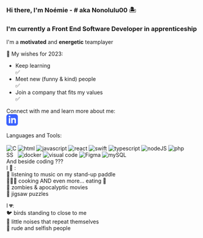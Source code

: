 ### Hi there, I'm Noémie - # aka Nonolulu00 🏝

### I'm currently a Front End Software Developer in apprenticeship

I'm a **motivated** and **energetic** teamplayer  

💫 My wishes for 2023: <br/>
   * Keep learning <br/> ✅
   * Meet new (funny & kind) people<br/> ✅
   * Join a company that fits my values<br/> ✅


Connect with me and learn more about me:<br/>
[<img width= "30px" src="https://github.com/Nonolulu00/Nonolulu00/blob/main/img/iconmonstr-linkedin-3-72.png"/>](https://www.linkedin.com/in/noemieragot)

Languages and Tools:<br/>
<br/>
<img alt="html" width="30px" src="https://cdn.jsdelivr.net/gh/devicons/devicon/icons/html5/html5-original.svg" />
<img alt="CSS" style="float: left" width="30px" src="https://cdn.jsdelivr.net/gh/devicons/devicon/icons/css3/css3-original.svg" />
<img alt="javascript" width="30px" src="https://cdn.jsdelivr.net/gh/devicons/devicon/icons/javascript/javascript-plain.svg" />
<img alt="react" width="30px" src="https://cdn.jsdelivr.net/gh/devicons/devicon/icons/react/react-original.svg" />
<img alt="swift" width="30px" src="https://cdn.jsdelivr.net/gh/devicons/devicon/icons/swift/swift-original.svg" />
<img alt="typescript" width="30px" src="https://cdn.jsdelivr.net/gh/devicons/devicon/icons/typescript/typescript-original.svg" />
<img alt="nodeJS" width="30px" src="https://cdn.jsdelivr.net/gh/devicons/devicon/icons/nodejs/nodejs-original.svg" />
<img alt="php" width="30px" src="https://cdn.jsdelivr.net/gh/devicons/devicon/icons/php/php-plain.svg" />
<img alt="docker" width="30px" src="https://cdn.jsdelivr.net/gh/devicons/devicon/icons/docker/docker-original.svg" />
<img alt="visual code" width="30px" src="https://cdn.jsdelivr.net/gh/devicons/devicon/icons/vscode/vscode-original.svg" />
<img alt="Figma" width="30px" src="https://cdn.jsdelivr.net/gh/devicons/devicon/icons/figma/figma-original.svg" />
<img alt="mySQL" width="30px" src="https://cdn.jsdelivr.net/gh/devicons/devicon/icons/mysql/mysql-original-wordmark.svg" />
<br/>
And beside coding ???<br/>
I 💛 :<br/>
   🌊 listening to music on my stand-up paddle<br/>
   👩🏻‍🍳 cooking AND even more... eating 🍝 <br/>
   🎥 zombies & apocalyptic movies <br/>
   🧩 jigsaw puzzles<br/>

I 💔:<br/>
   🐦 birds standing to close to me<br/>
   🤯 little noises that repeat themselves<br/>
   🤬 rude and selfish people<br/>
